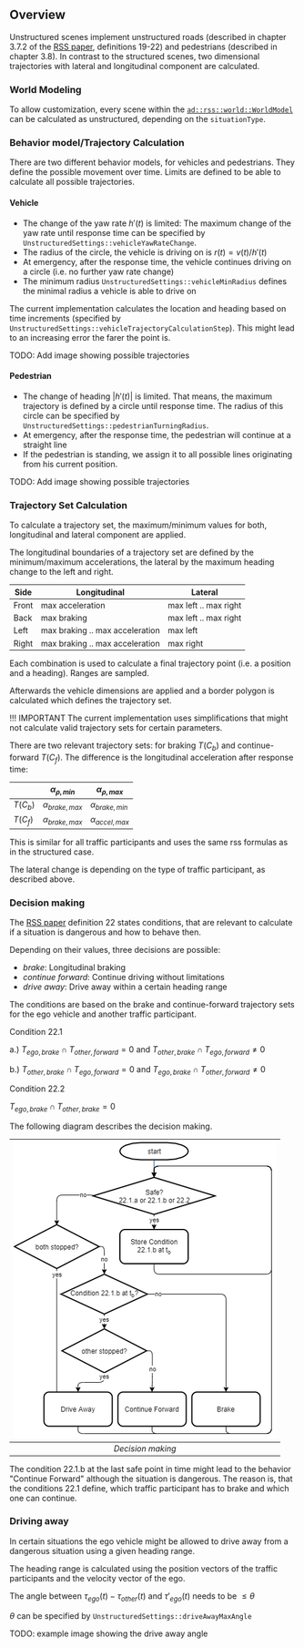 ## Overview

Unstructured scenes implement unstructured roads (described in chapter 3.7.2 of the [RSS paper](https://arxiv.org/abs/1708.06374), definitions 19-22) and pedestrians (described in chapter 3.8).
In contrast to the structured scenes, two dimensional trajectories with lateral and longitudinal component are calculated.


### World Modeling

To allow customization, every scene within the [`ad::rss::world::WorldModel`](https://intel.github.io/ad-rss-lib/doxygen/ad_rss/structad_1_1rss_1_1world_1_1WorldModel.html) can be calculated as unstructured, depending on the `situationType`.

### Behavior model/Trajectory Calculation

There are two different behavior models, for vehicles and pedestrians. They define the possible movement over time.
Limits are defined to be able to calculate all possible trajectories.

#### Vehicle

* The change of the yaw rate $h'(t)$ is limited: The maximum change of the yaw rate until response time can be specified by `UnstructuredSettings::vehicleYawRateChange`.
* The radius of the circle, the vehicle is driving on is $r(t) = v(t)/h'(t)$
* At emergency, after the response time, the vehicle continues driving on a circle (i.e. no further yaw rate change)
* The minimum radius `UnstructuredSettings::vehicleMinRadius` defines the minimal radius a vehicle is able to drive on

The current implementation calculates the location and heading based on time increments (specified by `UnstructuredSettings::vehicleTrajectoryCalculationStep`). This might lead to an increasing error the farer the point is.

TODO: Add image showing possible trajectories

#### Pedestrian

* The change of heading $|h'(t)|$ is limited. That means, the maximum trajectory is defined by a circle until response time. The radius of this circle can be specified by `UnstructuredSettings::pedestrianTurningRadius`.
* At emergency, after the response time, the pedestrian will continue at a straight line
* If the pedestrian is standing, we assign it to all possible lines originating from his current position.

TODO: Add image showing possible trajectories

### Trajectory Set Calculation

To calculate a trajectory set, the maximum/minimum values for both, longitudinal and lateral component are applied.

The longitudinal boundaries of a trajectory set are defined by the minimum/maximum accelerations, the lateral by the maximum heading change to the left and right.

| Side | Longitudinal | Lateral |
|------|--------------|---------|
|Front | max acceleration | max left .. max right |  
|Back  | max braking | max left .. max right |  
|Left  | max braking .. max acceleration | max left |
|Right | max braking .. max acceleration | max right |

Each combination is used to calculate a final trajectory point (i.e. a position and a heading). Ranges are sampled.

Afterwards the vehicle dimensions are applied and a border polygon is calculated which defines the trajectory set.

!!! IMPORTANT
    The current implementation uses simplifications that might not calculate valid trajectory sets for certain parameters.

There are two relevant trajectory sets: for braking $T(C_{b})$ and continue-forward $T(C_{f})$. The difference is the longitudinal acceleration after response time:

|   | $\alpha_{\rho,min}$ | $\alpha_{\rho,max}$ |
|------|--------------|---------|
| $T(C_{b})$     | $\alpha_{brake,max}$ | $\alpha_{brake,min}$ |
| $T(C_{f})$     | $\alpha_{brake,max}$ | $\alpha_{accel,max}$ |

This is similar for all traffic participants and uses the same rss formulas as in the structured case.

The lateral change is depending on the type of traffic participant, as described above.

### Decision making

The [RSS paper](https://arxiv.org/abs/1708.06374) definition 22 states conditions, that are relevant to calculate if a situation is dangerous and how to behave then.

Depending on their values, three decisions are possible:

* _brake_: Longitudinal braking
* _continue forward_: Continue driving without limitations
* _drive away_: Drive away within a certain heading range

The conditions are based on the brake and continue-forward trajectory sets for the ego vehicle and another traffic participant.

Condition 22.1

a.) $T_{ego, brake} \cap T_{other, forward} = 0$ and $T_{other, brake} \cap T_{ego, forward} \ne 0$

b.) $T_{other, brake} \cap T_{ego, forward} = 0$ and $T_{ego, brake} \cap T_{other, forward} \ne 0$

Condition 22.2

$T_{ego, brake} \cap T_{other, brake} = 0$

The following diagram describes the decision making.

| ![](../images/unstructured_decision.png) |
|:--:|
| *Decision making* |

The condition 22.1.b at the last safe point in time might lead to the behavior "Continue Forward" although the situation is dangerous. The reason is, that the conditions 22.1 define, which traffic participant has to brake and which one can continue.

### Driving away

In certain situations the ego vehicle might be allowed to drive away from a dangerous situation using a given heading range.

The heading range is calculated using the position vectors of the traffic participants and the velocity vector of the ego.

The angle between $\tau_{ego}(t) − \tau_{other}(t)$  and $\tau'_{ego}(t)$ needs to be $\le \theta$

$\theta$ can be specified by `UnstructuredSettings::driveAwayMaxAngle`

TODO: example image showing the drive away angle

